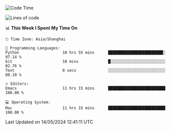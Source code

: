 <!--START_SECTION:waka-->
![Code Time](http://img.shields.io/badge/Code%20Time-1%2C955%20hrs%2022%20mins-blue)

![Lines of code](https://img.shields.io/badge/From%20Hello%20World%20I%27ve%20Written-306.1%20thousand%20lines%20of%20code-blue)

📊 **This Week I Spent My Time On** 

```text
🕑︎ Time Zone: Asia/Shanghai

💬 Programming Languages: 
Python                   10 hrs 55 mins      ████████████████████████░   97.14 % 
Git                      18 mins             █░░░░░░░░░░░░░░░░░░░░░░░░   02.76 % 
Text                     0 secs              ░░░░░░░░░░░░░░░░░░░░░░░░░   00.10 % 

🔥 Editors: 
Emacs                    11 hrs 15 mins      █████████████████████████   100.00 % 

💻 Operating System: 
Mac                      11 hrs 15 mins      █████████████████████████   100.00 % 
```


 Last Updated on 14/05/2024 12:41:11 UTC
<!--END_SECTION:waka-->
